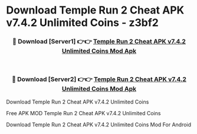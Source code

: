 # Download Temple Run 2 Cheat APK v7.4.2 Unlimited Coins - z3bf2



<div align="center">
<h3>🔴 Download [Server1] 👉👉 <a href="https://momento.my/?title=Temple_Run_2_Cheat_APK_v7.4.2_Unlimited_Coins">Temple Run 2 Cheat APK v7.4.2 Unlimited Coins Mod Apk</a></h3><br>

<h3>🔴 Download [Server2] 👉👉 <a href="https://momento.my/?title=Temple_Run_2_Cheat_APK_v7.4.2_Unlimited_Coins">Temple Run 2 Cheat APK v7.4.2 Unlimited Coins Mod Apk</a></h3>
</div>



Download Temple Run 2 Cheat APK v7.4.2 Unlimited Coins 

Free APK MOD Temple Run 2 Cheat APK v7.4.2 Unlimited Coins 

Download Temple Run 2 Cheat APK v7.4.2 Unlimited Coins Mod For Android
